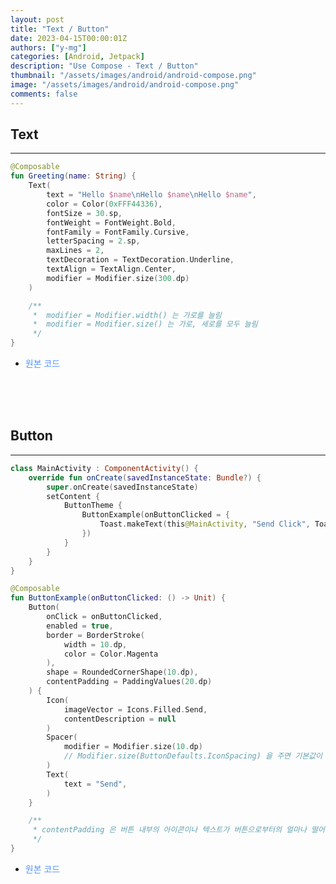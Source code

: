 ```yaml
---
layout: post
title: "Text / Button"
date: 2023-04-15T00:00:01Z
authors: ["y-mg"]
categories: [Android, Jetpack]
description: "Use Compose - Text / Button"
thumbnail: "/assets/images/android/android-compose.png"
image: "/assets/images/android/android-compose.png"
comments: false
---
```


## Text
***
```kotlin
@Composable
fun Greeting(name: String) {
    Text(
        text = "Hello $name\nHello $name\nHello $name",
        color = Color(0xFFF44336),
        fontSize = 30.sp,
        fontWeight = FontWeight.Bold,
        fontFamily = FontFamily.Cursive,
        letterSpacing = 2.sp,
        maxLines = 2,
        textDecoration = TextDecoration.Underline,
        textAlign = TextAlign.Center,
        modifier = Modifier.size(300.dp)
    )

    /**
     *  modifier = Modifier.width() 는 가로를 늘림
     *  modifier = Modifier.size() 는 가로, 세로를 모두 늘림
     */
}
```
- <span onClick="window.open('https://github.com/y-mg/compose-study/blob/main/02.%20Text/app/src/main/java/com/ymg/compose/text/MainActivity.kt');" style="cursor:pointer; color: #5495ff;">원본 코드</span>
<br/>
<br/>
<br/>



## Button
***
```kotlin
class MainActivity : ComponentActivity() {
    override fun onCreate(savedInstanceState: Bundle?) {
        super.onCreate(savedInstanceState)
        setContent {
            ButtonTheme {
                ButtonExample(onButtonClicked = {
                    Toast.makeText(this@MainActivity, "Send Click", Toast.LENGTH_LONG).show()
                })
            }
        }
    }
}

@Composable
fun ButtonExample(onButtonClicked: () -> Unit) {
    Button(
        onClick = onButtonClicked,
        enabled = true,
        border = BorderStroke(
            width = 10.dp,
            color = Color.Magenta
        ),
        shape = RoundedCornerShape(10.dp),
        contentPadding = PaddingValues(20.dp)
    ) {
        Icon(
            imageVector = Icons.Filled.Send,
            contentDescription = null
        )
        Spacer(
            modifier = Modifier.size(10.dp)
            // Modifier.size(ButtonDefaults.IconSpacing) 을 주면 기본값이 들어감
        )
        Text(
            text = "Send",
        )
    }

    /**
     * contentPadding 은 버튼 내부의 아이콘이나 텍스트가 버튼으로부터의 얼마나 떨어져 있을지 설정
     */
}
```
- <span onClick="window.open('https://github.com/y-mg/compose-study/blob/main/03.%20Button/app/src/main/java/com/ymg/compose/button/MainActivity.kt');" style="cursor:pointer; color: #5495ff;">원본 코드</span>
